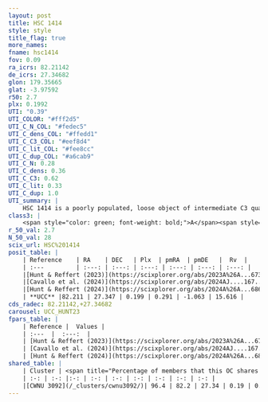 ```yaml
---
layout: post
title: HSC 1414
style: style
title_flag: true
more_names: 
fname: hsc1414
fov: 0.09
ra_icrs: 82.21142
de_icrs: 27.34682
glon: 179.35665
glat: -3.97592
r50: 2.7
plx: 0.1992
UTI: "0.39"
UTI_COLOR: "#fff2d5"
UTI_C_N_COL: "#fedec5"
UTI_C_dens_COL: "#ffedd1"
UTI_C_C3_COL: "#eef8d4"
UTI_C_lit_COL: "#fee8cc"
UTI_C_dup_COL: "#a6cab9"
UTI_C_N: 0.28
UTI_C_dens: 0.36
UTI_C_C3: 0.62
UTI_C_lit: 0.33
UTI_C_dup: 1.0
UTI_summary: |
    HSC 1414 is a poorly populated, loose object of intermediate C3 quality. It was recently reported in the literature. This object shares a large percentage of members with a later reported entry.
class3: |
    <span style="color: green; font-weight: bold;">A</span><span style="color: red; font-weight: bold;">C</span>
r_50_val: 2.7
N_50_val: 28
scix_url: HSC%201414
posit_table: |
    | Reference    | RA    | DEC   | Plx  | pmRA  | pmDE   |  Rv  |
    | :---         | :---: | :---: | :---: | :---: | :---: | :---: |
    |[Hunt & Reffert (2023)](https://scixplorer.org/abs/2023A%26A...673A.114H) | 82.204 | 27.363 | 0.216 | 0.263 | -1.031 | -- |
    |[Cavallo et al. (2024)](https://scixplorer.org/abs/2024AJ....167...12C) | 82.208 | 27.351 | 0.221 | -- | -- | -- |
    |[Hunt & Reffert (2024)](https://scixplorer.org/abs/2024A%26A...686A..42H) | 82.204 | 27.363 | 0.216 | 0.263 | -1.031 | -- |
    | **UCC** |82.211 | 27.347 | 0.199 | 0.291 | -1.063 | 15.616 | 
cds_radec: 82.21142,+27.34682
carousel: UCC_HUNT23
fpars_table: |
    | Reference |  Values |
    | :---  |  :---:  |
    | [Hunt & Reffert (2023)](https://scixplorer.org/abs/2023A%26A...673A.114H) | `AV50=2.038, diffAV50=1.378, MOD50=12.974, logAge50=8.608` |
    | [Cavallo et al. (2024)](https://scixplorer.org/abs/2024AJ....167...12C) | `AV50=2.02, dMod50=13.16, logAge50=8.46, [Fe/H]50=0.53` |
    | [Hunt & Reffert (2024)](https://scixplorer.org/abs/2024A%26A...686A..42H) | `MassJ=354.157` |
shared_table: |
    | Cluster | <span title="Percentage of members that this OC shares with the ones listed">%</span>   | RA   | DEC   | Plx   | pmRA  | pmDE  | Rv | UTI |
    | :-: | :-: |:-: | :-: | :-: | :-: | :-: | :-: | :-: |
    |[CWNU 3092](/_clusters/cwnu3092/)| 96.4 | 82.2 | 27.34 | 0.19 | 0.26 | -1.06 | -- |0.1 |
---
```

